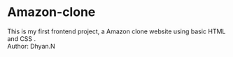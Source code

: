 # Amazon-clone
This is my first frontend project, a Amazon clone website using basic HTML and CSS .
<br>
Author: Dhyan.N